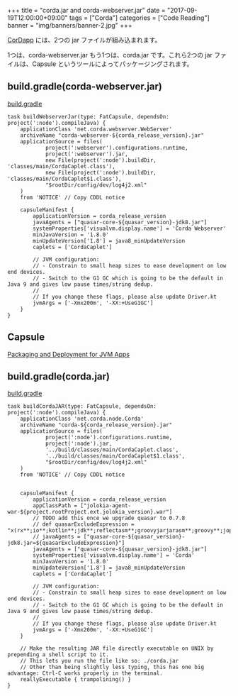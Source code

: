 +++
title = "corda.jar and corda-webserver.jar"
date = "2017-09-19T12:00:00+09:00"
tags = ["Corda"]
categories = ["Code Reading"]
banner = "img/banners/banner-2.jpg"
+++

[CorDapp](https://docs.corda.net/releases/release-M14.0/cordapp-overview.html) には、2つの jar ファイルが組み込まれます。

<!--more-->

1つは、corda-webserver.jar もう1つは、corda.jar です。これら2つの jar ファイルは、Capsule というツールによってパッケージングされます。

## build.gradle(corda-webserver.jar)
[build.gradle](https://github.com/corda/corda/blob/release-M14.0/webserver/webcapsule/build.gradle)
```$xslt
task buildWebserverJar(type: FatCapsule, dependsOn: project(':node').compileJava) {
    applicationClass 'net.corda.webserver.WebServer'
    archiveName "corda-webserver-${corda_release_version}.jar"
    applicationSource = files(
            project(':webserver').configurations.runtime,
            project(':webserver').jar,
            new File(project(':node').buildDir, 'classes/main/CordaCaplet.class'),
            new File(project(':node').buildDir, 'classes/main/CordaCaplet$1.class'),
            "$rootDir/config/dev/log4j2.xml"
    )
    from 'NOTICE' // Copy CDDL notice

    capsuleManifest {
        applicationVersion = corda_release_version
        javaAgents = ["quasar-core-${quasar_version}-jdk8.jar"]
        systemProperties['visualvm.display.name'] = 'Corda Webserver'
        minJavaVersion = '1.8.0'
        minUpdateVersion['1.8'] = java8_minUpdateVersion
        caplets = ['CordaCaplet']

        // JVM configuration:
        // - Constrain to small heap sizes to ease development on low end devices.
        // - Switch to the G1 GC which is going to be the default in Java 9 and gives low pause times/string dedup.
        //
        // If you change these flags, please also update Driver.kt
        jvmArgs = ['-Xmx200m', '-XX:+UseG1GC']
    }
}
```

## Capsule
[Packaging and Deployment for JVM Apps](http://www.capsule.io/)

## build.gradle(corda.jar)
[build.gradle](https://github.com/corda/corda/blob/release-M14.0/node/capsule/build.gradle)
```$xslt
task buildCordaJAR(type: FatCapsule, dependsOn: project(':node').compileJava) {
    applicationClass 'net.corda.node.Corda'
    archiveName "corda-${corda_release_version}.jar"
    applicationSource = files(
            project(':node').configurations.runtime,
            project(':node').jar,
            '../build/classes/main/CordaCaplet.class',
            '../build/classes/main/CordaCaplet$1.class',
            "$rootDir/config/dev/log4j2.xml"
    )
    from 'NOTICE' // Copy CDDL notice


    capsuleManifest {
        applicationVersion = corda_release_version
        appClassPath = ["jolokia-agent-war-${project.rootProject.ext.jolokia_version}.war"]
        // TODO add this once we upgrade quasar to 0.7.8
        // def quasarExcludeExpression = "x(rx**;io**;kotlin**;jdk**;reflectasm**;groovyjarjarasm**;groovy**;joptsimple**;groovyjarjarantlr**;javassist**;com.fasterxml**;com.typesafe**;com.google**;com.zaxxer**;com.jcabi**;com.codahale**;com.esotericsoftware**;de.javakaffee**;org.objectweb**;org.slf4j**;org.w3c**;org.codehaus**;org.h2**;org.crsh**;org.fusesource**;org.hibernate**;org.dom4j**;org.bouncycastle**;org.apache**;org.objenesis**;org.jboss**;org.xml**;org.jcp**;org.jetbrains**;org.yaml**;co.paralleluniverse**;net.i2p**)"
        // javaAgents = ["quasar-core-${quasar_version}-jdk8.jar=${quasarExcludeExpression}"]
        javaAgents = ["quasar-core-${quasar_version}-jdk8.jar"]
        systemProperties['visualvm.display.name'] = 'Corda'
        minJavaVersion = '1.8.0'
        minUpdateVersion['1.8'] = java8_minUpdateVersion
        caplets = ['CordaCaplet']

        // JVM configuration:
        // - Constrain to small heap sizes to ease development on low end devices.
        // - Switch to the G1 GC which is going to be the default in Java 9 and gives low pause times/string dedup.
        //
        // If you change these flags, please also update Driver.kt
        jvmArgs = ['-Xmx200m', '-XX:+UseG1GC']
    }

    // Make the resulting JAR file directly executable on UNIX by prepending a shell script to it.
    // This lets you run the file like so: ./corda.jar
    // Other than being slightly less typing, this has one big advantage: Ctrl-C works properly in the terminal.
    reallyExecutable { trampolining() }
}
```

